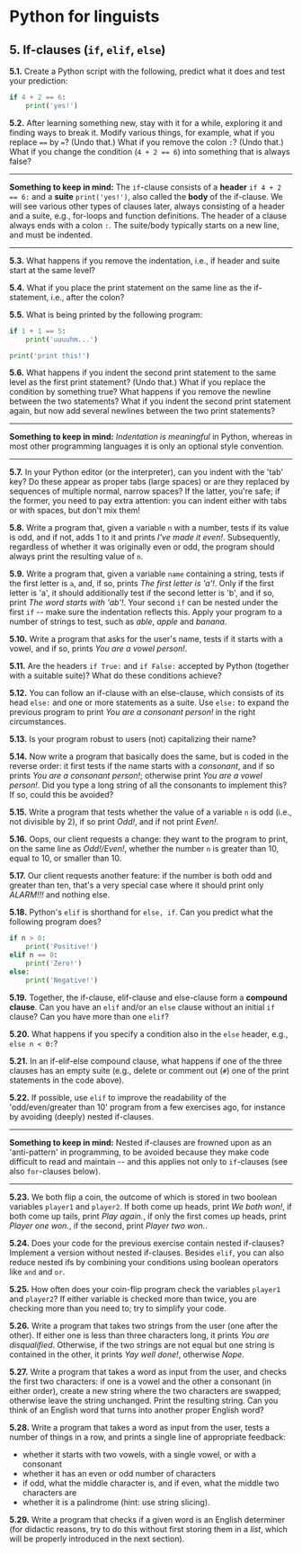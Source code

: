 # Python for linguists


## 5. If-clauses (`if`, `elif`, `else`)

**5.1.** Create a Python script with the following, predict what it does and test your prediction:

```python
if 4 + 2 == 6:
    print('yes!')
```


**5.2.** After learning something new, stay with it for a while, exploring it and finding ways to break it. Modify various things, for example, what if you replace `==` by `=`? (Undo that.) What if you remove the colon `:`? (Undo that.) What if you change the condition (`4 + 2 == 6`) into something that is always false?

- - - - - -
**Something to keep in mind:** The `if`-clause consists of a **header** `if 4 + 2 == 6:` and a **suite** `print('yes!')`, also called the **body** of the if-clause. We will see various other types of clauses later, always consisting of a header and a suite, e.g., for-loops and function definitions. The header of a clause always ends with a colon `:`. The suite/body typically starts on a new line, and must be indented.
- - - - -

**5.3.** What happens if you remove the indentation, i.e., if header and suite start at the same level?

**5.4.** What if you place the print statement on the same line as the if-statement, i.e., after the colon?

**5.5.** What is being printed by the following program:

```python
if 1 + 1 == 5:
    print('uuuuhm...')

print('print this!')
```


**5.6.** What happens if you indent the second print statement to the same level as the first print statement? (Undo that.) What if you replace the condition by something true? What happens if you remove the newline between the two statements? What if you indent the second print statement again, but now add several newlines between the two print statements?

- - - - - -
**Something to keep in mind:** _Indentation is meaningful_ in Python, whereas in most other programming languages it is only an optional style convention.
- - - - -

**5.7.** In your Python editor (or the interpreter), can you indent with the 'tab' key? Do these appear as proper tabs (large spaces) or are they replaced by sequences of multiple normal, narrow spaces? If the latter, you're safe; if the former, you need to pay extra attention: you can indent either with tabs or with spaces, but don't mix them!

**5.8.** Write a program that, given a variable `n` with a number, tests if its value is odd, and if not, adds 1 to it and prints _I've made it even!_. Subsequently, regardless of whether it was originally even or odd, the program should always print the resulting value of `n`.

**5.9.** Write a program that, given a variable `name` containing a string, tests if the first letter is `a`, and, if so, prints _The first letter is 'a'!_. Only if the first letter is 'a', it should additionally test if the second letter is 'b', and if so, print _The word starts with 'ab'!_. Your second `if` can be nested under the first `if` -- make sure the indentation reflects this. Apply your program to a number of strings to test, such as _able_, _apple_ and _banana_.

**5.10.** Write a program that asks for the user's name, tests if it starts with a vowel, and if so, prints _You are a vowel person!_.

**5.11.** Are the headers `if True:` and `if False:` accepted by Python (together with a suitable suite)? What do these conditions achieve?

**5.12.** You can follow an if-clause with an else-clause, which consists of its head `else:` and one or more statements as a suite. Use `else:` to expand the previous program to print _You are a consonant person!_ in the right circumstances.

**5.13.** Is your program robust to users (not) capitalizing their name?

**5.14.** Now write a program that basically does the same, but is coded in the reverse order: it first tests if the name starts with a _consonant_, and if so prints _You are a consonant person!_; otherwise print _You are a vowel person!_. Did you type a long string of all the consonants to implement this? If so, could this be avoided?

**5.15.** Write a program that tests whether the value of a variable `n` is odd (i.e., not divisible by 2), if so print _Odd!_, and if not print _Even!_.

**5.16.** Oops, our client requests a change: they want to the program to print, on the same line as _Odd!/Even!_, whether the number `n` is greater than 10, equal to 10, or smaller than 10.

**5.17.** Our client requests another feature: if the number is both odd and greater than ten, that's a very special case where it should print only _ALARM!!!_ and nothing else.

**5.18.** Python's `elif` is shorthand for `else, if`. Can you predict what the following program does?

```python
if n > 0:
    print('Positive!')
elif n == 0:
    print('Zero!')
else:
    print('Negative!')
```


**5.19.** Together, the if-clause, elif-clause and else-clause form a **compound clause**. Can you have an `elif` and/or an `else` clause without an initial `if` clause? Can you have more than one `elif`?

**5.20.** What happens if you specify a condition also in the `else` header, e.g., `else n < 0:`?

**5.21.** In an if-elif-else compound clause, what happens if one of the three clauses has an empty suite (e.g., delete or comment out (`#`) one of the print statements in the code above).

**5.22.** If possible, use `elif` to improve the readability of the 'odd/even/greater than 10' program from a few exercises ago, for instance by avoiding (deeply) nested if-clauses.

- - - - - -
**Something to keep in mind:** Nested if-clauses are frowned upon as an 'anti-pattern' in programming, to be avoided because they make code difficult to read and maintain -- and this applies not only to `if`-clauses (see also `for`-clauses below).
- - - - -

**5.23.** We both flip a coin, the outcome of which is stored in two boolean variables `player1` and `player2`. If both come up heads, print _We both won!_, if both come up tails, print _Play again._, if only the first comes up heads, print _Player one won._, if the second, print _Player two won._.

**5.24.** Does your code for the previous exercise contain nested if-clauses? Implement a version without nested if-clauses. Besides `elif`, you can also reduce nested ifs by combining your conditions using boolean operators like `and` and `or`.

**5.25.** How often does your coin-flip program check the variables `player1` and `player2`? If either variable is checked more than twice, you are checking more than you need to; try to simplify your code.

**5.26.** Write a program that takes two strings from the user (one after the other). If either one is less than three characters long, it prints _You are disqualified_. Otherwise, if the two strings are not equal but one string is contained in the other, it prints _Yay well done!_, otherwise _Nope_.

**5.27.** Write a program that takes a word as input from the user, and checks the first two characters: if one is a vowel and the other a consonant (in either order), create a new string where the two characters are swapped; otherwise leave the string unchanged. Print the resulting string. Can you think of an English word that turns into another proper English word?

**5.28.** Write a program that takes a word as input from the user, tests a number of things in a row, and prints a single line of appropriate feedback: 
- whether it starts with two vowels, with a single vowel, or with a consonant 
- whether it has an even or odd number of characters 
- if odd, what the middle character is, and if even, what the middle two characters are 
- whether it is a palindrome (hint: use string slicing).

**5.29.** Write a program that checks if a given word is an English determiner (for didactic reasons, try to do this without first storing them in a _list_, which will be properly introduced in the next section).

